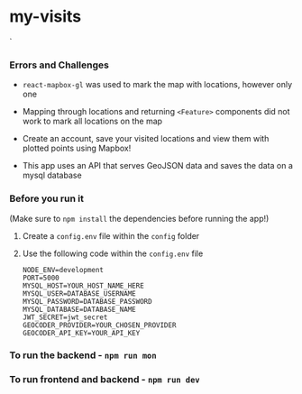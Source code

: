 # my-visits
`
### Errors and Challenges

- `react-mapbox-gl` was used to mark the map with locations, however only one
- Mapping through locations and returning `<Feature>` components did not work to mark all locations on the map

- Create an account, save your visited locations and view them with plotted points using Mapbox!

- This app uses an API that serves GeoJSON data and saves the data on a mysql database


### Before you run it

(Make sure to `npm install` the dependencies before running the app!)

1. Create a `config.env` file within the `config` folder

2. Use the following code within the `config.env` file

   `NODE_ENV=development`   
   `PORT=5000`   
   `MYSQL_HOST=YOUR_HOST_NAME_HERE`   
   `MYSQL_USER=DATABASE_USERNAME`   
   `MYSQL_PASSWORD=DATABASE_PASSWORD`   
   `MYSQL_DATABASE=DATABASE_NAME`   
   `JWT_SECRET=jwt_secret`  
   `GEOCODER_PROVIDER=YOUR_CHOSEN_PROVIDER`   
   `GEOCODER_API_KEY=YOUR_API_KEY`   

### To run the backend - `npm run mon`

### To run frontend and backend - `npm run dev`